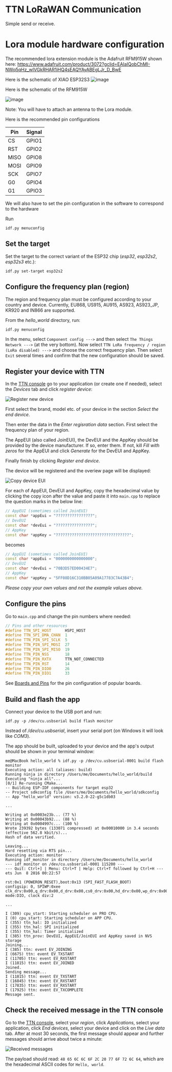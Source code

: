 # TTN LoRaWAN Communication

Simple send or receive.   

# Lora module hardware configuration

The recommended lora extension module is the Adafruit RFM915W shown here: https://www.adafruit.com/product/3072?gclid=EAIaIQobChMI-NWq5qHz_wIVGkRHAR1iHQ4sEAQYAyABEgLJr_D_BwE

Here is the schematic of XIAO ESP32S3
![image](https://github.com/Gaurang-1402/NYC-Pedestrian-Detection/assets/71042887/4fc59de3-7e9c-491b-b2c7-6e44613497d4)

Here is the schematic of the RFM915W

![image](https://github.com/Gaurang-1402/NYC-Pedestrian-Detection/assets/71042887/42063aad-0dc3-48f7-91b5-c163840614e0)

Note: You will have to attach an antenna to the Lora module.

Here is the recommended pin configurations

Pin | Signal
--- | ------
CS | GPIO1
RST | GPIO2
MISO | GPIO8 
MOSI | GPIO9
SCK | GPIO7
G0 | GPIO4
G1 | GPIO3

We will also have to set the pin configuration in the software to correspond to the hardware

Run

```
idf.py menuconfig
```
## Set the target

Set the target to the correct variant of the ESP32 chip (*esp32*, *esp32s2*, *esp32s3* etc.):

```
idf.py set-target esp32s2
```


## Configure the frequency plan (region)

The region and frequency plan must be configured according to your country and device. Currently, EU868, US915, AU915, AS923, AS923_JP, KR920 and IN866 are supported.

From the _hello_world_ directory, run:

```
idf.py menuconfig
```

In the menu, select `Component config --->` and then select `The Things Network --->` (at the very bottom). Now select `TTN LoRa frequency / region (LoRa disabled) --->` and choose the correct frequency plan. Then select `Exit` several times and confirm that the new configuration should be saved.



## Register your device with TTN

In the [TTN console](https://console.cloud.thethings.network/) go to your application (or create one if needed), select the *Devices* tab and click *register device*:

![Register new device](images/register_device.png)

First select the brand, model etc. of your device in the section *Select the end device*.

Then enter the data in the *Enter regisration data* section. First select the frequency plan of your region.

The AppEUI (also called JoinEUI), the DevEUI and the AppKey should be provided by the device manufacturer. If so, enter them. If not, kill *Fill with zeros* for the AppEUI and click *Generate* for the DevEUI and AppKey.

Finally finish by clicking *Register end device*.

The device will be registered and the overiew page will be displayed:

![Copy device EUI](images/copy_dev_eui.png)

For each of AppEUI, DevEUI and AppKey, copy the hexadecimal value by clicking the copy icon after the value and paste it into `main.cpp` to replace the question marks in the below line:

```cpp
// AppEUI (sometimes called JoinEUI)
const char *appEui = "????????????????";
// DevEUI
const char *devEui = "????????????????";
// AppKey
const char *appKey = "????????????????????????????????";
```

becomes

```cpp
// AppEUI (sometimes called JoinEUI)
const char *appEui = "0000000000000000";
// DevEUI
const char *devEui = "70B3D57ED00434E7";
// AppKey
const char *appKey = "5FF08D16C310BB05A09A17783C7A43B4";
```

*Please copy your own values and not the example values above.*



## Configure the pins

Go to `main.cpp` and change the pin numbers where needed:

```cpp
// Pins and other resources
#define TTN_SPI_HOST      HSPI_HOST
#define TTN_SPI_DMA_CHAN  1
#define TTN_PIN_SPI_SCLK  5
#define TTN_PIN_SPI_MOSI  27
#define TTN_PIN_SPI_MISO  19
#define TTN_PIN_NSS       18
#define TTN_PIN_RXTX      TTN_NOT_CONNECTED
#define TTN_PIN_RST       14
#define TTN_PIN_DIO0      26
#define TTN_PIN_DIO1      33
```

See [Boards and Pins](Boards-and-Pins) for the pin configuration of popular boards.



## Build and flash the app

Connect your device to the USB port and run:

```
idf.py -p /dev/cu.usbserial build flash monitor
```

Instead of _/dev/cu.usbserial_, insert your serial port (on Windows it will look like _COM3_).

The app should be built, uploaded to your device and the app's output should be shown in your terminal window:

```
me@MacBook hello_world % idf.py -p /dev/cu.usbserial-0001 build flash monitor
Executing action: all (aliases: build)
Running ninja in directory /Users/me/Documents/hello_world/build
Executing "ninja all"...
[0/1] Re-running CMake...
-- Building ESP-IDF components for target esp32
-- Project sdkconfig file /Users/me/Documents/hello_world/sdkconfig
-- App "hello_world" version: v3.2.0-22-g5c1db03

...

Writing at 0x0003e23b... (77 %)
Writing at 0x00043b92... (88 %)
Writing at 0x0004997c... (100 %)
Wrote 239392 bytes (133071 compressed) at 0x00010000 in 3.4 seconds (effective 562.8 kbit/s)...
Hash of data verified.

Leaving...
Hard resetting via RTS pin...
Executing action: monitor
Running idf_monitor in directory /Users/me/Documents/hello_world
--- idf_monitor on /dev/cu.usbserial-0001 115200 ---
--- Quit: Ctrl+] | Menu: Ctrl+T | Help: Ctrl+T followed by Ctrl+H ---
ets Jun  8 2016 00:22:57

rst:0x1 (POWERON_RESET),boot:0x13 (SPI_FAST_FLASH_BOOT)
configsip: 0, SPIWP:0xee
clk_drv:0x00,q_drv:0x00,d_drv:0x00,cs0_drv:0x00,hd_drv:0x00,wp_drv:0x00
mode:DIO, clock div:2

...

I (309) cpu_start: Starting scheduler on PRO CPU.
I (0) cpu_start: Starting scheduler on APP CPU.
I (355) ttn_hal: IO initialized
I (355) ttn_hal: SPI initialized
I (355) ttn_hal: Timer initialized
I (385) ttn_prov: DevEUI, AppEUI/JoinEUI and AppKey saved in NVS storage
Joining...
I (385) ttn: event EV_JOINING
I (6675) ttn: event EV_TXSTART
I (11705) ttn: event EV_RXSTART
I (11815) ttn: event EV_JOINED
Joined.
Sending message...
I (11815) ttn: event EV_TXSTART
I (16845) ttn: event EV_RXSTART
I (17835) ttn: event EV_RXSTART
I (17925) ttn: event EV_TXCOMPLETE
Message sent.
```

## Check the received message in the TTN console

Go to the [TTN console](https://console.cloud.thethings.network/), select your *region*, click *Applications*, select your application, click *End devices*, select your device and click on the *Live data* tab. After at most 30 seconds, the first message should appear and further messages should arrive about twice a minute:

![Received messages](images/recv_messages.png)

The payload should read: `48 65 6C 6C 6F 2C 20 77 6F 72 6C 64`, which are the hexadecimal ASCII codes for `Hello, world`.


